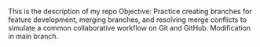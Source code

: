This is the description of my repo
 Objective: Practice creating branches for feature development, merging branches, and resolving merge conflicts to simulate a common collaborative workflow on Git and GitHub.
 Modification in main branch.
